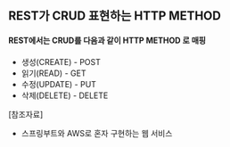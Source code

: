 ## REST가 CRUD 표현하는 HTTP METHOD

#### REST에서는 CRUD를 다음과 같이 HTTP METHOD 로 매핑
- 생성(CREATE) - POST
- 읽기(READ) - GET
- 수정(UPDATE) - PUT
- 삭제(DELETE) - DELETE

[참조자료]
- 스프링부트와 AWS로 혼자 구현하는 웹 서비스
